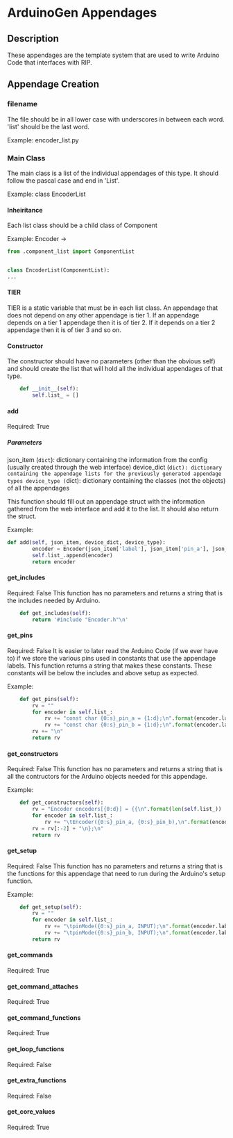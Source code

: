 # ArduinoGen Appendages


## Description
These appendages are the template system that are used to write Arduino Code that interfaces with RIP.


## Appendage Creation

### filename
The file should be in all lower case with underscores in between each word. 'list' should be the last word.

Example: encoder_list.py

### Main Class
The main class is a list of the individual appendages of this type. It should follow the pascal case and end in 'List'.

Example: class EncoderList

#### Inheiritance
Each list class should be a child class of Component

Example: Encoder ->

```python
from .component_list import ComponentList


class EncoderList(ComponentList):
...
```

#### TIER
TIER is a static variable that must be in each list class. An appendage that does not depend on any
other appendage is tier 1. If an appendage depends on a tier 1 appendage then it is of tier 2. If it depends on a tier 2 appendage then it is of tier 3 and so on.


#### Constructor
The constructor should have no parameters (other than the obvious self) and should create the list that will hold all the individual appendages of that type.

```python
    def __init__(self):
        self.list_ = []
```

#### add
Required: True
##### Parameters
json_item (`dict`): dictionary containing the information from the config (usually created through the web interface)
device_dict (`dict): dictionary containing the appendage lists for the previously generated appendage types
device_type (`dict): dictionary containing the classes (not the objects) of all the appendages

This function should fill out an appendage struct with the information gathered from the web interface and add it to the list. It should also return the struct.

Example:

```python
def add(self, json_item, device_dict, device_type):
        encoder = Encoder(json_item['label'], json_item['pin_a'], json_item['pin_b'], json_item['ticks_per_rev'])
        self.list_.append(encoder)
        return encoder
```

#### get_includes
Required: False
This function has no parameters and returns a string that is the includes needed by Arduino.

```python
    def get_includes(self):
        return '#include "Encoder.h"\n'
```

#### get_pins
Required: False
It is easier to later read the Arduino Code (if we ever have to) if we store the various pins used in constants that use the appendage labels. This function returns a string that makes these constants. These constants will be below the includes and above setup as expected.

Example:
```python
    def get_pins(self):
        rv = ""
        for encoder in self.list_:
            rv += "const char {0:s}_pin_a = {1:d};\n".format(encoder.label, encoder.pin_a)
            rv += "const char {0:s}_pin_b = {1:d};\n".format(encoder.label, encoder.pin_b)
        rv += "\n"
        return rv
```

#### get_constructors
Required: False
This function has no parameters and returns a string that is all the contructors for the Arduino objects needed for this appendage.

Example:
```python
    def get_constructors(self):
        rv = "Encoder encoders[{0:d}] = {{\n".format(len(self.list_))
        for encoder in self.list_:
            rv += "\tEncoder({0:s}_pin_a, {0:s}_pin_b),\n".format(encoder.label)
        rv = rv[:-2] + "\n};\n"
        return rv
```

#### get_setup
Required: False
This function has no parameters and returns a string that is the functions for this appendage that need to run during the Arduino's setup function.

Example:
```python
    def get_setup(self):
        rv = ""
        for encoder in self.list_:
            rv += "\tpinMode({0:s}_pin_a, INPUT);\n".format(encoder.label)
            rv += "\tpinMode({0:s}_pin_b, INPUT);\n".format(encoder.label)
        return rv
```

#### get_commands
Required: True

#### get_command_attaches
Required: True

#### get_command_functions
Required: True

#### get_loop_functions
Required: False

#### get_extra_functions
Required: False

#### get_core_values

Required: True